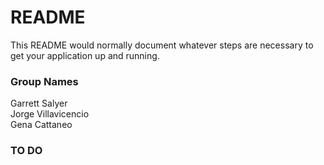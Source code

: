 # README #

This README would normally document whatever steps are necessary to get your application up and running.

### Group Names ###
Garrett Salyer  
Jorge Villavicencio  
Gena Cattaneo

### TO DO ###

